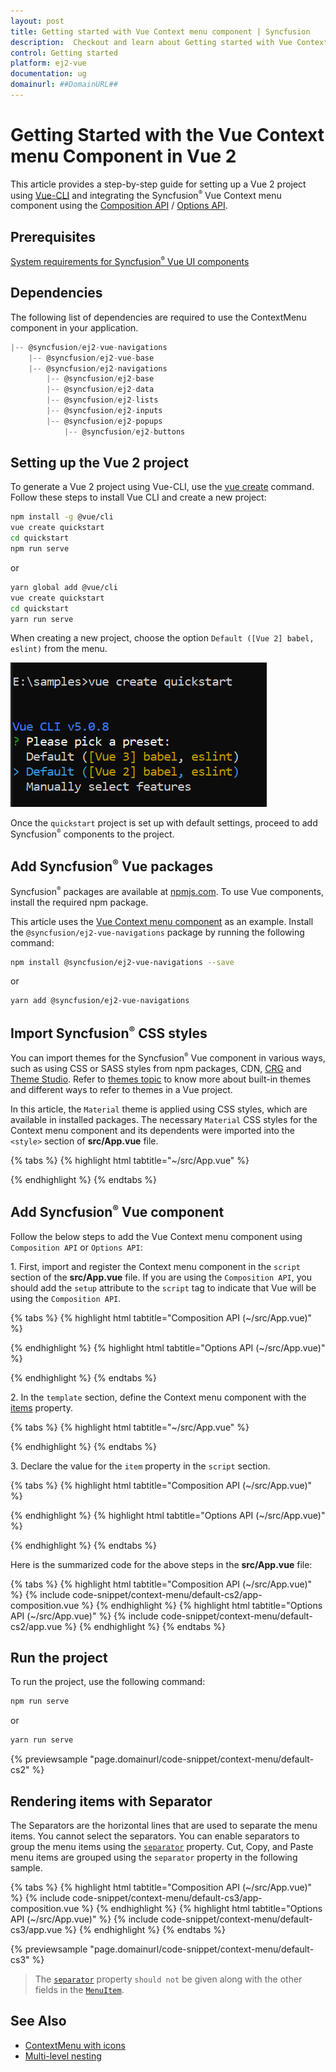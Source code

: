 ```yaml
---
layout: post
title: Getting started with Vue Context menu component | Syncfusion
description:  Checkout and learn about Getting started with Vue Context menu component of Syncfusion Essential JS 2 and more details.
control: Getting started 
platform: ej2-vue
documentation: ug
domainurl: ##DomainURL##
---
```


# Getting Started with the Vue Context menu Component in Vue 2

This article provides a step-by-step guide for setting up a Vue 2 project using [Vue-CLI](https://cli.vuejs.org/) and integrating the Syncfusion<sup style="font-size:70%">&reg;</sup> Vue Context menu component using the [Composition API](https://vuejs.org/guide/introduction.html#composition-api) / [Options API](https://vuejs.org/guide/introduction.html#options-api).

## Prerequisites

[System requirements for Syncfusion<sup style="font-size:70%">&reg;</sup> Vue UI components](https://ej2.syncfusion.com/vue/documentation/system-requirements)

## Dependencies

The following list of dependencies are required to use the ContextMenu component in your application.

```js
|-- @syncfusion/ej2-vue-navigations
    |-- @syncfusion/ej2-vue-base
    |-- @syncfusion/ej2-navigations
        |-- @syncfusion/ej2-base
        |-- @syncfusion/ej2-data
        |-- @syncfusion/ej2-lists
        |-- @syncfusion/ej2-inputs
        |-- @syncfusion/ej2-popups
            |-- @syncfusion/ej2-buttons
```

## Setting up the Vue 2 project

To generate a Vue 2 project using Vue-CLI, use the [vue create](https://cli.vuejs.org/#getting-started) command. Follow these steps to install Vue CLI and create a new project:

```bash
npm install -g @vue/cli
vue create quickstart
cd quickstart
npm run serve
```

or

```bash
yarn global add @vue/cli
vue create quickstart
cd quickstart
yarn run serve
```

When creating a new project, choose the option `Default ([Vue 2] babel, eslint)` from the menu.

![Vue 2 project](./images/vue2-terminal.png)

Once the `quickstart` project is set up with default settings, proceed to add Syncfusion<sup style="font-size:70%">&reg;</sup> components to the project.

## Add Syncfusion<sup style="font-size:70%">&reg;</sup> Vue packages

Syncfusion<sup style="font-size:70%">&reg;</sup> packages are available at [npmjs.com](https://www.npmjs.com/search?q=ej2-vue). To use Vue components, install the required npm package.

This article uses the [Vue Context menu component](https://www.syncfusion.com/vue-components/vue-context-menu) as an example. Install the `@syncfusion/ej2-vue-navigations` package by running the following command:

```bash
npm install @syncfusion/ej2-vue-navigations --save
```
or

```bash
yarn add @syncfusion/ej2-vue-navigations
```

## Import Syncfusion<sup style="font-size:70%">&reg;</sup> CSS styles

You can import themes for the Syncfusion<sup style="font-size:70%">&reg;</sup> Vue component in various ways, such as using CSS or SASS styles from npm packages, CDN, [CRG](https://ej2.syncfusion.com/javascript/documentation/common/custom-resource-generator/) and [Theme Studio](https://ej2.syncfusion.com/vue/documentation/appearance/theme-studio/). Refer to [themes topic](https://ej2.syncfusion.com/vue/documentation/appearance/theme/) to know more about built-in themes and different ways to refer to themes in a Vue project.

In this article, the `Material` theme is applied using CSS styles, which are available in installed packages. The necessary `Material` CSS styles for the Context menu component and its dependents were imported into the `<style>` section of **src/App.vue** file.

{% tabs %}
{% highlight html tabtitle="~/src/App.vue" %}

<style>
  @import "../node_modules/@syncfusion/ej2-base/styles/material.css";
  @import "../node_modules/@syncfusion/ej2-buttons/styles/material.css";
  @import "../node_modules/@syncfusion/ej2-inputs/styles/material.css";
  @import "../node_modules/@syncfusion/ej2-popups/styles/material.css";
  @import "../node_modules/@syncfusion/ej2-navigations/styles/material.css";
</style>

{% endhighlight %}
{% endtabs %}

## Add Syncfusion<sup style="font-size:70%">&reg;</sup> Vue component

Follow the below steps to add the Vue Context menu component using `Composition API` or `Options API`:

1\. First, import and register the Context menu component in the `script` section of the **src/App.vue** file. If you are using the `Composition API`, you should add the `setup` attribute to the `script` tag to indicate that Vue will be using the `Composition API`.

{% tabs %}
{% highlight html tabtitle="Composition API (~/src/App.vue)" %}

<script setup>
  import { ContextMenuComponent as EjsContextmenu } from "@syncfusion/ej2-vue-navigations";
</script>

{% endhighlight %}
{% highlight html tabtitle="Options API (~/src/App.vue)" %}

<script>
  import { ContextMenuComponent } from "@syncfusion/ej2-vue-navigations";
  export default {
  components: {
    'ejs-contextmenu': ContextMenuComponent
  }
}
</script>

{% endhighlight %}
{% endtabs %}

2\. In the `template` section, define the Context menu component with the [items](https://helpej2.syncfusion.com/vue/documentation/api/context-menu#items) property.

{% tabs %}
{% highlight html tabtitle="~/src/App.vue" %}

<template>
<div>
<div id="target">Right click / Touch hold to open the ContextMenu</div>
<ejs-contextmenu target='#target' :items='menuItems'></ejs-contextmenu>
</div>
</template>

{% endhighlight %}
{% endtabs %}

3\. Declare the value for the `item` property in the `script` section.

{% tabs %}
{% highlight html tabtitle="Composition API (~/src/App.vue)" %}

<script setup>
const menuItems = [
    {
        text: 'Cut'
    },
    {
        text: 'Copy'
    },
    {
        text: 'Paste'
    }];
</script>

{% endhighlight %}
{% highlight html tabtitle="Options API (~/src/App.vue)" %}

<script>
data () {
    return {
        menuItems:[
        {
            text: 'Cut'
        },
        {
            text: 'Copy'
        },
        {
            text: 'Paste'
        }]
    };
}
</script>

{% endhighlight %}
{% endtabs %}

Here is the summarized code for the above steps in the **src/App.vue** file:

{% tabs %}
{% highlight html tabtitle="Composition API (~/src/App.vue)" %}
{% include code-snippet/context-menu/default-cs2/app-composition.vue %}
{% endhighlight %}
{% highlight html tabtitle="Options API (~/src/App.vue)" %}
{% include code-snippet/context-menu/default-cs2/app.vue %}
{% endhighlight %}
{% endtabs %}

## Run the project

To run the project, use the following command:

```bash
npm run serve
```

or

```bash
yarn run serve
```

{% previewsample "page.domainurl/code-snippet/context-menu/default-cs2" %}

## Rendering items with Separator

The Separators are the horizontal lines that are used to separate the menu items. You cannot select the separators. You can enable separators to group the menu items using the [`separator`](https://ej2.syncfusion.com/vue/documentation/api/context-menu/menuItemModel/#separator) property. Cut, Copy, and Paste menu items are grouped using the `separator` property in the following sample.

{% tabs %}
{% highlight html tabtitle="Composition API (~/src/App.vue)" %}
{% include code-snippet/context-menu/default-cs3/app-composition.vue %}
{% endhighlight %}
{% highlight html tabtitle="Options API (~/src/App.vue)" %}
{% include code-snippet/context-menu/default-cs3/app.vue %}
{% endhighlight %}
{% endtabs %}
        
{% previewsample "page.domainurl/code-snippet/context-menu/default-cs3" %}

> The [`separator`](https://ej2.syncfusion.com/vue/documentation/api/context-menu/menuItemModel/#separator) property `should not` be given along with the other fields in the [`MenuItem`](https://ej2.syncfusion.com/vue/documentation/api/context-menu/menuItemModel).

## See Also

* [ContextMenu with icons](./icons-and-navigation#icons)
* [Multi-level nesting](./template-and-multilevel-nesting#multilevel-nesting)